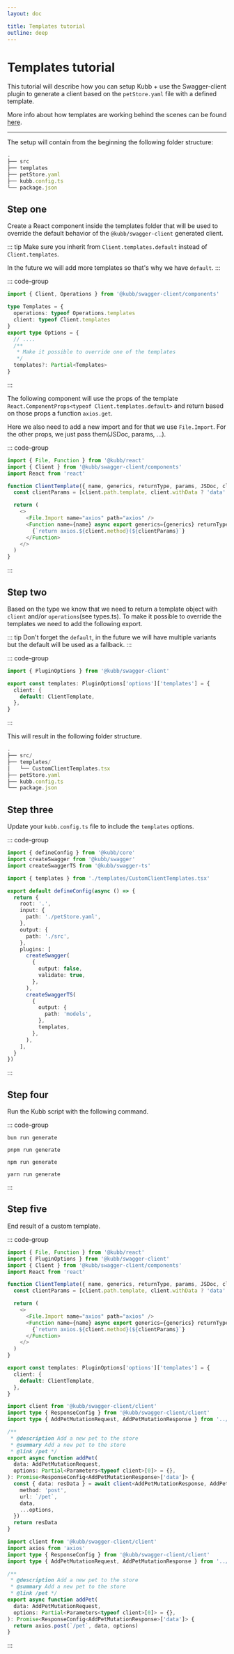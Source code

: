 ```yaml
---
layout: doc

title: Templates tutorial
outline: deep
---
```


# Templates tutorial

This tutorial will describe how you can setup Kubb + use the Swagger-client plugin to generate a client based on the `petStore.yaml` file with a defined template.

More info about how templates are working behind the scenes can be found [here](/reference/templates).

<hr/>
The setup will contain from the beginning the following folder structure:

```typescript
.
├── src
├── templates
├── petStore.yaml
├── kubb.config.ts
└── package.json
```

## Step one

Create a React component inside the templates folder that will be used to override the default behavior of the `@kubb/swagger-client` generated client.

::: tip
Make sure you inherit from `Client.templates.default` instead of `Client.templates`.

In the future we will add more templates so that's why we have `default`.
:::

::: code-group

```typescript [@kubb/swagger-client/types]
import { Client, Operations } from '@kubb/swagger-client/components'

type Templates = {
  operations: typeof Operations.templates
  client: typeof Client.templates
}
export type Options = {
  // ....
  /**
   * Make it possible to override one of the templates
   */
  templates?: Partial<Templates>
}
```

:::

The following component will use the props of the template `React.ComponentProps<typeof Client.templates.default>` and return based on those props a function `axios.get`.

Here we also need to add a new import and for that we use `File.Import`. For the other props, we just pass them(JSDoc, params, ...).

::: code-group

```typescript [templates/CustomClientTemplates.tsx]
import { File, Function } from '@kubb/react'
import { Client } from '@kubb/swagger-client/components'
import React from 'react'

function ClientTemplate({ name, generics, returnType, params, JSDoc, client }: React.ComponentProps<typeof Client.templates.default>) {
  const clientParams = [client.path.template, client.withData ? 'data' : undefined, 'options'].filter(Boolean).join(', ')

  return (
    <>
      <File.Import name="axios" path="axios" />
      <Function name={name} async export generics={generics} returnType={returnType} params={params} JSDoc={JSDoc}>
        {`return axios.${client.method}(${clientParams}`}
      </Function>
    </>
  )
}
```

:::

## Step two

Based on the type we know that we need to return a template object with `client` and/or `operations`(see types.ts). To make it possible to override the templates we need to add the following export.

::: tip
Don't forget the `default`, in the future we will have multiple variants but the default will be used as a fallback.
:::

::: code-group

```typescript [templates/CustomClientTemplates.tsx]
import { PluginOptions } from '@kubb/swagger-client'

export const templates: PluginOptions['options']['templates'] = {
  client: {
    default: ClientTemplate,
  },
}
```

:::

This will result in the following folder structure.

```typescript
.
├── src/
├── templates/
│   └── CustomClientTemplates.tsx
├── petStore.yaml
├── kubb.config.ts
└── package.json
```

## Step three

Update your `kubb.config.ts` file to include the `templates` options.

::: code-group

```typescript [kubb.config.ts]
import { defineConfig } from '@kubb/core'
import createSwagger from '@kubb/swagger'
import createSwaggerTS from '@kubb/swagger-ts'

import { templates } from './templates/CustomClientTemplates.tsx'

export default defineConfig(async () => {
  return {
    root: '.',
    input: {
      path: './petStore.yaml',
    },
    output: {
      path: './src',
    },
    plugins: [
      createSwagger(
        {
          output: false,
          validate: true,
        },
      ),
      createSwaggerTS(
        {
          output: {
            path: 'models',
          },
          templates,
        },
      ),
    ],
  }
})
```

:::

## Step four

Run the Kubb script with the following command.

::: code-group

```shell [bun <img src="/feature/bun.svg"/>]
bun run generate
```

```shell [pnpm <img src="/feature/pnpm.svg"/>]
pnpm run generate
```

```shell [npm <img src="/feature/npm.svg"/>]
npm run generate
```

```shell [yarn <img src="/feature/yarn.svg"/>]
yarn run generate
```

:::

## Step five

End result of a custom template.

::: code-group

```typescript [templates/CustomClientTemplates.tsx]
import { File, Function } from '@kubb/react'
import { PluginOptions } from '@kubb/swagger-client'
import { Client } from '@kubb/swagger-client/components'
import React from 'react'

function ClientTemplate({ name, generics, returnType, params, JSDoc, client }: React.ComponentProps<typeof Client.templates.default>) {
  const clientParams = [client.path.template, client.withData ? 'data' : undefined, 'options'].filter(Boolean).join(', ')

  return (
    <>
      <File.Import name="axios" path="axios" />
      <Function name={name} async export generics={generics} returnType={returnType} params={params} JSDoc={JSDoc}>
        {`return axios.${client.method}(${clientParams}`}
      </Function>
    </>
  )
}

export const templates: PluginOptions['options']['templates'] = {
  client: {
    default: ClientTemplate,
  },
}
```

```typescript [default template]
import client from '@kubb/swagger-client/client'
import type { ResponseConfig } from '@kubb/swagger-client/client'
import type { AddPetMutationRequest, AddPetMutationResponse } from '../../../models/ts/petController/AddPet'

/**
 * @description Add a new pet to the store
 * @summary Add a new pet to the store
 * @link /pet */
export async function addPet(
  data: AddPetMutationRequest,
  options: Partial<Parameters<typeof client>[0]> = {},
): Promise<ResponseConfig<AddPetMutationResponse>['data']> {
  const { data: resData } = await client<AddPetMutationResponse, AddPetMutationRequest>({
    method: 'post',
    url: `/pet`,
    data,
    ...options,
  })
  return resData
}
```

```typescript [custom template]
import client from '@kubb/swagger-client/client'
import axios from 'axios'
import type { ResponseConfig } from '@kubb/swagger-client/client'
import type { AddPetMutationRequest, AddPetMutationResponse } from '../../../models/ts/petController/AddPet'

/**
 * @description Add a new pet to the store
 * @summary Add a new pet to the store
 * @link /pet */
export async function addPet(
  data: AddPetMutationRequest,
  options: Partial<Parameters<typeof client>[0]> = {},
): Promise<ResponseConfig<AddPetMutationResponse>['data']> {
  return axios.post(`/pet`, data, options)
}
```

:::
